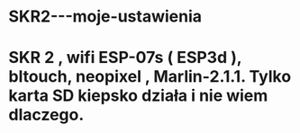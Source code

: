# SKR2---moje-ustawienia 
# SKR 2 , wifi ESP-07s ( ESP3d ), bltouch, neopixel , Marlin-2.1.1. Tylko karta SD kiepsko działa i nie wiem dlaczego.
